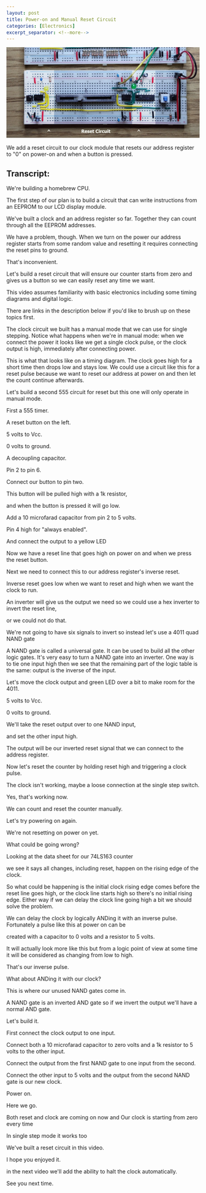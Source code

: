 ```yaml
---
layout: post
title: Power-on and Manual Reset Circuit
categories: [Electronics]
excerpt_separator: <!--more-->
---
```


<a href="https://youtu.be/gnpy3CmJbko" class="yt-screen">
<img src="/images/reset.jpg" alt="Power-on and Manual Reset Circuit">
</a>

We add a reset circuit to our clock module that resets our address register to "0" on power-on and when a button is pressed.

<!--more-->

## Transcript:

We're building a homebrew CPU.

The first step of our plan is to build a circuit that can write instructions from an EEPROM to our LCD display module.

We've built a clock and an address register so far. 
Together they can count through all the EEPROM addresses.

We have a problem, though. When we turn on the power our address register starts from some random value and resetting it requires connecting the reset pins to ground. 

That's inconvenient.

Let's build a reset circuit that will ensure our counter starts from zero and gives us a button so we can easily reset any time we want.

This video assumes familiarity with basic electronics including some timing diagrams and digital logic.

There are links in the description below if you'd like to brush up on these topics first.

The clock circuit we built has a manual mode that we can use for single stepping. 
Notice what happens when we're in manual mode: when we connect the power it looks like we get a single clock pulse, or the clock output is high, immediately after connecting power.

This is what that looks like on a timing diagram. The clock goes high for a short time then drops low and stays low. We could use a circuit like this for a reset pulse because we want to reset our address at power on and then let the count continue afterwards.

Let's build a second 555 circuit for reset but this one will only operate in manual mode.

First a 555 timer.

A reset button on the left.

5 volts to Vcc.

0 volts to ground.

A decoupling capacitor.

Pin 2 to pin 6.

Connect our button to pin two.

This button will  be pulled high with a 1k resistor,

and when the button is pressed it will go low.

Add a 10 microfarad capacitor from pin 2 to 5 volts.

Pin 4 high for "always enabled".

And connect the output to a yellow LED

Now we have a reset line that goes high on power on and when we press the reset button.

Next we need to connect this to our address register's inverse reset.

Inverse reset goes low when we want to reset and high when we want the clock to run.

An inverter will give us the output we need so we could use a hex inverter to invert the reset line,

or we could not do that.

We're not going to have six signals to invert so instead let's use a 4011 quad  NAND gate

A NAND gate is called a universal gate. It can be used to build all the other logic gates. 
It's very easy to turn a NAND gate into an inverter. One way is to tie one input high then we see that the remaining part of the logic table is the same: output is the inverse of the input.

Let's move the clock output and green LED over a bit to make room for the 4011.

5 volts to Vcc.

0 volts to ground.

We'll take the reset output over to one NAND input,

and set the other input high.

The output will be our inverted reset signal that we can connect to the address register.

Now let's reset the counter by holding reset high and triggering a clock pulse.

The clock isn't working, maybe a loose connection at the single step switch.

Yes, that's working now.

We can count and reset the counter manually.

Let's try powering on again.

We're not resetting on power on yet.

What could be going wrong?

Looking at the data sheet for our 74LS163 counter

we see it says all changes, including reset, happen on the rising edge of the clock.

So what could be happening is the initial clock rising edge comes before the reset line goes high, or the clock line starts high so there's no initial rising edge. Either way if we can delay the clock line going high a bit we should solve the problem.

We can delay the clock by logically ANDing it with an inverse pulse. 
Fortunately a pulse like this at power on can be

created with a capacitor to 0 volts and a resistor to 5 volts.

It will actually look more like this but from a logic  point of view at some time it will be considered as changing from low to high.

That's our inverse pulse.

What about ANDing it with our clock?

This is where our unused NAND gates come in.

A NAND gate is an inverted AND gate so if we invert the output we'll have a normal AND gate.

Let's build it.

First connect the clock output to one input.

Connect both a 10 microfarad capacitor to zero volts and a 1k resistor to 5 volts to the other input.

Connect the output from the first NAND gate to one input from the second.

Connect the other input to 5 volts and the output from the second NAND gate is our new clock.

Power on.

Here we go.

Both reset and clock are coming on now and Our clock is starting from zero every time

In single step mode it works too

We've built a reset circuit in this video.

I hope you enjoyed it.

in the next video we'll add the ability to halt the clock automatically.

See you next time.
